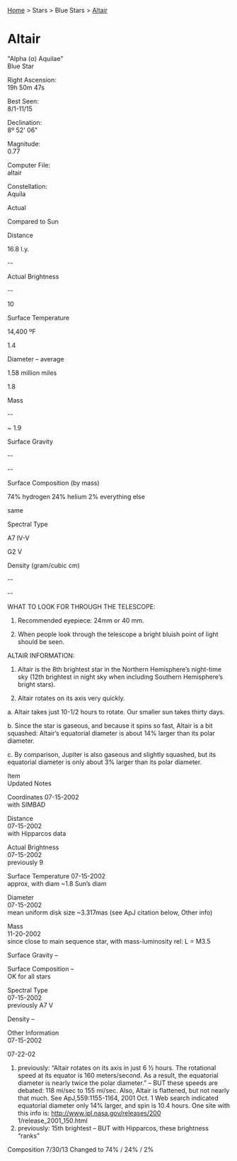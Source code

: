 <p><a href="/">Home</a> > Stars > Blue Stars > <a href=".">Altair</a> </p>

# Altair
"Alpha (α) Aquilae"<br/>
Blue Star



Right Ascension:	
19h 50m 47s	
	
Best Seen:	
8/1-11/15

Declination:	
8º 52' 06"	
	
Magnitude:	
0.77

	
	
	
	


Computer File:	
altair	
	
Constellation:	
Aquila





	
	
Actual	
	
Compared to Sun

Distance	
	
16.8 l.y.	
	
--

Actual Brightness	
	
--	
	
10

Surface Temperature 	
	
14,400 ºF	
	
1.4

Diameter – average	
	
1.58 million miles	
	
1.8

Mass	
	
--	
	
~ 1.9

Surface Gravity	
	
--	
	
--

Surface Composition (by mass)	
	
74% hydrogen
24% helium
2% everything else	
	

same


Spectral Type	
	
A7 IV-V	
	
G2 V

Density (gram/cubic cm)	
	
--	
	
--





WHAT TO LOOK FOR THROUGH THE TELESCOPE:

1.	Recommended eyepiece: 24mm or 40 mm.

2.	When people look through the telescope a bright bluish point of light should be seen.


ALTAIR INFORMATION:

1.	Altair is the 8th brightest star in the Northern Hemisphere’s night-time sky (12th brightest in night sky when including Southern Hemisphere’s bright stars).

2.	Altair rotates on its axis very quickly.

 
a.	Altair takes just 10-1/2 hours to rotate.  Our smaller sun takes thirty days.

b.	Since the star is gaseous, and because it spins so fast, Altair is a bit squashed: Altair’s equatorial diameter is about 14% larger than its polar diameter.

c.	By comparison, Jupiter is also gaseous and slightly squashed, but its equatorial diameter is only about 3% larger than its polar diameter.





Item	
Updated	
Notes

Coordinates	
07-15-2002	
with SIMBAD

Distance	
07-15-2002	
with Hipparcos data

Actual Brightness	
07-15-2002	
previously 9

Surface Temperature	
07-15-2002	
approx, with diam  ~1.8 Sun’s diam

Diameter	
07-15-2002	
mean uniform disk size ~3.317mas (see ApJ citation below, Other info)

Mass	
11-20-2002	
since close to main sequence star, with mass-luminosity rel:  L = M3.5

Surface Gravity	
–	


Surface Composition	
–	
OK for all stars

Spectral Type	
07-15-2002	
previously A7 V

Density	
–	


Other Information	
07-15-2002













07-22-02	
1.   previously: “Altair rotates on its axis in
      just 6 ½ hours.  The rotational speed
      at its equator is 160 meters/second. 
      As a result, the equatorial diameter is
      nearly twice the polar diameter.”
      – BUT these speeds are debated:
     118 mi/sec to 155 mi/sec.  Also, Altair
      is flattened, but not nearly that much. 
      See ApJ,559:1155-1164, 2001 Oct. 1
         Web search indicated equatorial
      diameter only 14% larger, and spin is
     10.4 hours.  One site with this info is:
      http://www.jpl.nasa.gov/releases/200
      1/release_2001_150.html 
2.   previously: 15th brightest  – BUT with
      Hipparcos, these brightness “ranks”  

Composition	
7/30/13	
Changed to 74% / 24% / 2%

